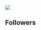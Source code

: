 ![](https://komarev.com/ghpvc/?username=shardwiz) 
## Followers
<!-- FOLLOWERS START -->  
<!-- FOLLOWERS END -->                        
